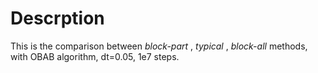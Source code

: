 # Descrption
This is the comparison between *block-part* , *typical* , *block-all* methods, with OBAB algorithm, dt=0.05, 1e7 steps.
